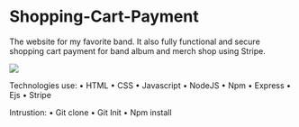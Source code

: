 # Shopping-Cart-Payment

The website for my favorite band.
It also fully functional and secure shopping cart payment for band album and merch shop using Stripe.

![](https://media.giphy.com/media/ckl0nB2EBi6Y3Mt4he/giphy.gif)

Technologies use: 
• HTML
• CSS
• Javascript
• NodeJS
• Npm
• Express
• Ejs
• Stripe

Intrustion:
 • Git clone
 • Git Init
 • Npm install
 

